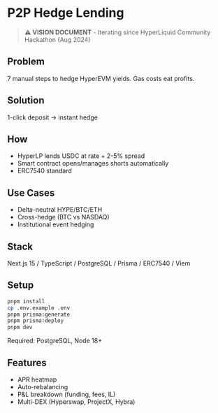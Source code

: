 # P2P Hedge Lending

> **⚠️ VISION DOCUMENT** - Iterating since HyperLiquid Community Hackathon (Aug 2024)

## Problem

7 manual steps to hedge HyperEVM yields. Gas costs eat profits.

## Solution

1-click deposit → instant hedge

## How

- HyperLP lends USDC at rate + 2-5% spread
- Smart contract opens/manages shorts automatically
- ERC7540 standard

## Use Cases

- Delta-neutral HYPE/BTC/ETH
- Cross-hedge (BTC vs NASDAQ)
- Institutional event hedging

## Stack

Next.js 15 / TypeScript / PostgreSQL / Prisma / ERC7540 / Viem

## Setup

```bash
pnpm install
cp .env.example .env
pnpm prisma:generate
pnpm prisma:deploy
pnpm dev
```

Required: PostgreSQL, Node 18+

## Features

- APR heatmap
- Auto-rebalancing
- P&L breakdown (funding, fees, IL)
- Multi-DEX (Hyperswap, ProjectX, Hybra)
